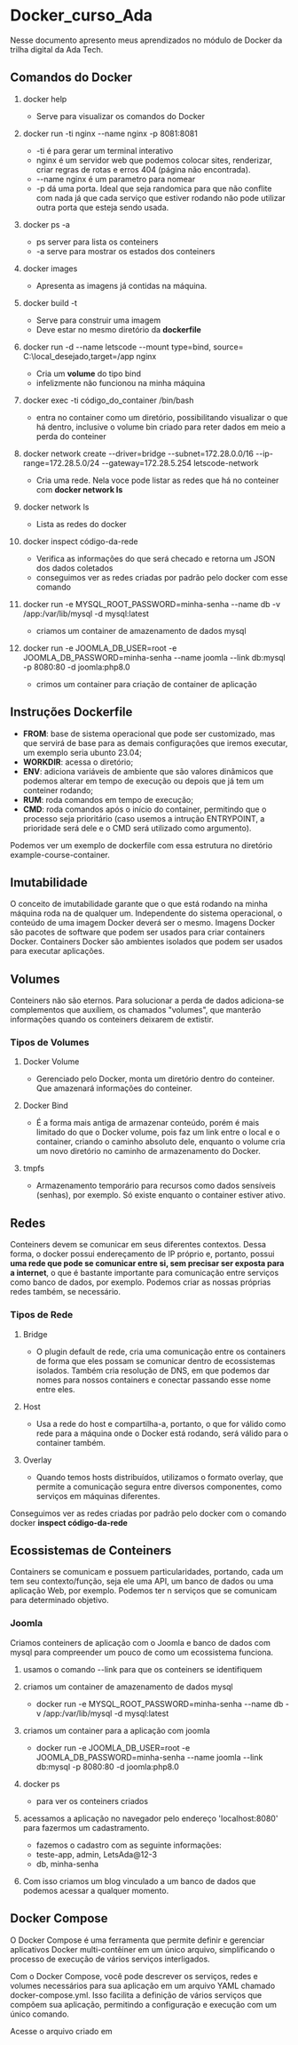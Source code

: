 # Docker_curso_Ada
Nesse documento apresento meus aprendizados no módulo de Docker da trilha digital da Ada Tech.

## Comandos do Docker

1. docker help
    * Serve para visualizar os comandos do Docker

2. docker run -ti nginx --name nginx -p 8081:8081
    * -ti é para gerar um terminal interativo
    * nginx é um servidor web que podemos colocar sites, renderizar, criar regras de rotas e erros 404 (página não encontrada).
    * --name nginx é um parametro para nomear
    * -p dá uma porta. Ideal que seja randomica para que não conflite com nada já que cada serviço que estiver rodando não pode utilizar outra porta que esteja sendo usada.

3. docker ps -a
    * ps server para lista os conteiners
    * -a serve para mostrar os estados dos conteiners 

4. docker images
    - Apresenta as imagens já contidas na máquina.

5. docker build -t
    - Serve para construir uma imagem
    - Deve estar no mesmo diretório da **dockerfile**


6. docker run -d --name letscode --mount type=bind, source= C:\local_desejado,target=/app nginx
    - Cria um **volume** do tipo bind
    - infelizmente não funcionou na minha máquina

7. docker exec -ti código_do_container /bin/bash
    - entra no container como um diretório, possibilitando visualizar o que há dentro, inclusive o volume bin criado para reter dados em meio a perda do conteiner

8. docker network create --driver=bridge --subnet=172.28.0.0/16 --ip-range=172.28.5.0/24 --gateway=172.28.5.254 letscode-network
    - Cria uma rede. Nela voce pode listar as redes que há no conteiner com **docker network ls**

9. docker network ls
    - Lista as redes do docker

10. docker inspect código-da-rede
    - Verifica as informações do que será checado e retorna um JSON dos dados coletados
    - conseguimos ver as redes criadas por padrão pelo docker com esse comando

11. docker run -e MYSQL_ROOT_PASSWORD=minha-senha --name db -v /app:/var/lib/mysql -d mysql:latest
    - criamos um container de amazenamento de dados mysql

12. docker run -e JOOMLA_DB_USER=root -e JOOMLA_DB_PASSWORD=minha-senha --name joomla --link db:mysql -p 8080:80 -d joomla:php8.0
    - crimos um container para criação de container de aplicação

## Instruções Dockerfile

* **FROM**: base de sistema operacional que pode ser customizado, mas que servirá de base para as demais configurações que iremos executar, um exemplo seria ubunto 23.04;
* **WORKDIR**: acessa o diretório;
* **ENV**: adiciona variáveis de ambiente que são valores dinâmicos que podemos alterar em tempo de execução ou depois que já tem um conteiner rodando;
* **RUM**: roda comandos em tempo de execução;
* **CMD**: roda comandos após o início do container, permitindo que o processo seja prioritário (caso usemos a intrução ENTRYPOINT, a prioridade será dele e o CMD será utilizado como argumento).

Podemos ver um exemplo de dockerfile com essa estrutura no diretório example-course-container.

## Imutabilidade

O conceito de imutabilidade garante que o que está rodando na minha máquina roda na de qualquer um. Independente do sistema operacional, o conteúdo de uma imagem Docker deverá ser o mesmo.
Imagens Docker são pacotes de software que podem ser usados para criar containers Docker. Containers Docker são ambientes isolados que podem ser usados para executar aplicações.

## Volumes

Conteiners não são eternos. Para solucionar a perda de dados adiciona-se complementos que auxíliem, os chamados "volumes", que manterão informações quando os conteiners deixarem de extistir.

### Tipos de Volumes

1. Docker Volume
    - Gerenciado pelo Docker, monta um diretório dentro do conteiner. Que amazenará informações do conteiner.

2. Docker Bind
    - É a forma mais antiga de armazenar conteúdo, porém é mais limitado do que o Docker volume, pois faz um link entre o local e o container, criando o caminho absoluto dele, enquanto o volume cria um novo diretório no caminho de armazenamento do Docker.

3. tmpfs
    - Armazenamento temporário para recursos como dados sensíveis (senhas), por exemplo. Só existe enquanto o container estiver ativo.

## Redes

Conteiners devem se comunicar em seus diferentes contextos. Dessa forma, o docker possui endereçamento de IP próprio e, portanto, possui **uma rede que pode se comunicar entre si, sem precisar ser exposta para a internet**, o que é bastante importante para comunicação entre serviços como banco de dados, por exemplo. Podemos criar as nossas próprias redes também, se necessário.

### Tipos de Rede

1. Bridge
    - O plugin default de rede, cria uma comunicação entre os containers de forma que eles possam se comunicar dentro de ecossistemas isolados. Também cria resolução de DNS, em que podemos dar nomes para nossos containers e conectar passando esse nome entre eles. 

2. Host
    - Usa a rede do host e compartilha-a, portanto, o que for válido como rede para a máquina onde o Docker está rodando, será válido para o container também.

3. Overlay
    - Quando temos hosts distribuídos, utilizamos o formato overlay, que permite a comunicação segura entre diversos componentes, como serviços em máquinas diferentes.

Conseguimos ver as redes criadas por padrão pelo docker com o comando docker **inspect código-da-rede**

## Ecossistemas de Conteiners

Containers se comunicam e possuem particularidades, portando, cada um tem seu contexto/função, seja ele uma API, um banco de dados ou uma aplicação Web, por exemplo. Podemos ter n serviços que se comunicam para determinado objetivo.

### Joomla

Criamos conteiners de aplicação com o Joomla e banco de dados com mysql para compreender um pouco de como um ecossistema funciona.

1. usamos o comando --link para que os conteiners se identifiquem

2. criamos um container de amazenamento de dados mysql
    - docker run -e MYSQL_ROOT_PASSWORD=minha-senha --name db -v /app:/var/lib/mysql -d mysql:latest

3. criamos um container para a aplicação com joomla
    - docker run -e JOOMLA_DB_USER=root -e JOOMLA_DB_PASSWORD=minha-senha --name joomla --link db:mysql -p 8080:80 -d joomla:php8.0

4. docker ps
    - para ver os conteiners criados

5. acessamos a aplicação no navegador pelo endereço 'localhost:8080' para fazermos um cadastramento.
    - fazemos o cadastro com as seguinte informações:
    - teste-app, admin, LetsAda@12-3
    - db, minha-senha 

6. Com isso criamos um blog vinculado a um banco de dados que podemos acessar a qualquer momento.

## Docker Compose

O Docker Compose é uma ferramenta que permite definir e gerenciar aplicativos Docker multi-contêiner em um único arquivo, simplificando o processo de execução de vários serviços interligados.

Com o Docker Compose, você pode descrever os serviços, redes e volumes necessários para sua aplicação em um arquivo YAML chamado docker-compose.yml. Isso facilita a definição de vários serviços que compõem sua aplicação, permitindo a configuração e execução com um único comando.

Acesse o arquivo criado em 
